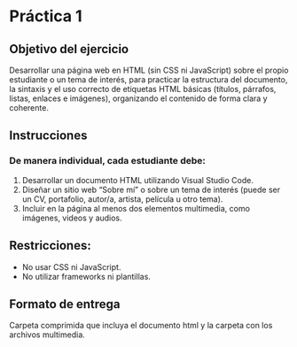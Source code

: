 # Práctica 1 

## Objetivo del ejercicio

Desarrollar una página web en HTML (sin CSS ni JavaScript) sobre el propio
estudiante o un tema de interés, para practicar la estructura del documento,
la sintaxis y el uso correcto de etiquetas HTML básicas (títulos, párrafos,
listas, enlaces e imágenes), organizando el contenido de forma clara y
coherente.

## Instrucciones

### De manera individual, cada estudiante debe:
1. Desarrollar un documento HTML utilizando Visual Studio Code.
2. Diseñar un sitio web “Sobre mí” o sobre un tema de interés (puede
ser un CV, portafolio, autor/a, artista, película u otro tema).
3. Incluir en la página al menos dos elementos multimedia, como
imágenes, videos y audios.

## Restricciones:

- No usar CSS ni JavaScript.
- No utilizar frameworks ni plantillas.

## Formato de entrega

Carpeta comprimida que incluya el documento html y la carpeta con los
archivos multimedia.